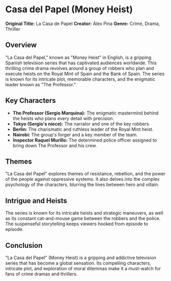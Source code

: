 # Casa del Papel (Money Heist)


**Original Title:** La Casa de Papel
**Creator:** Álex Pina
**Genre:** Crime, Drama, Thriller

## Overview

"La Casa del Papel," known as "Money Heist" in English, is a gripping Spanish television series that has captivated audiences worldwide. This thrilling crime drama revolves around a group of robbers who plan and execute heists on the Royal Mint of Spain and the Bank of Spain. The series is known for its intricate plot, memorable characters, and the enigmatic leader known as "The Professor."


## Key Characters

- **The Professor (Sergio Marquina):** The enigmatic mastermind behind the heists who plans every detail with precision.
- **Tokyo (Sergio's niece):** The narrator and one of the key robbers.
- **Berlin:** The charismatic and ruthless leader of the Royal Mint heist.
- **Nairobi:** The group's forger and a key member of the team.
- **Inspector Raquel Murillo:** The determined police officer assigned to bring down The Professor and his crew.

## Themes

"La Casa del Papel" explores themes of resistance, rebellion, and the power of the people against oppressive systems. It also delves into the complex psychology of the characters, blurring the lines between hero and villain.

## Intrigue and Heists

The series is known for its intricate heists and strategic maneuvers, as well as its constant cat-and-mouse game between the robbers and the police. The suspenseful storytelling keeps viewers hooked from episode to episode.

## Conclusion

"La Casa del Papel" (Money Heist) is a gripping and addictive television series that has become a global sensation. Its compelling characters, intricate plot, and exploration of moral dilemmas make it a must-watch for fans of crime dramas and thrillers.

